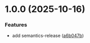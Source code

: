 # 1.0.0 (2025-10-16)


### Features

* add semantics-release ([a6b047b](https://github.com/ChristianPRO1982/semantics2/commit/a6b047b60bddd5a95314400a8f687d5aab55d406))
